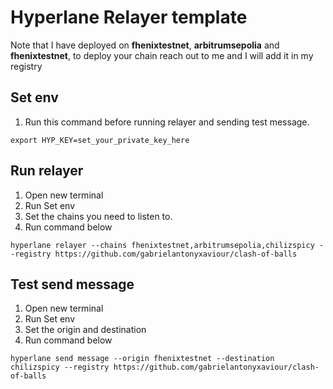 # Hyperlane Relayer template

Note that I have deployed on **fhenixtestnet**, **arbitrumsepolia** and **fhenixtestnet**, to deploy your chain reach out to me and I will add it in my registry

## Set env

1. Run this command before running relayer and sending test message.

`export HYP_KEY=set_your_private_key_here`

## Run relayer

1. Open new terminal
2. Run Set env
3. Set the chains you need to listen to.
4. Run command below

`hyperlane relayer --chains fhenixtestnet,arbitrumsepolia,chilizspicy --registry https://github.com/gabrielantonyxaviour/clash-of-balls`

## Test send message

1. Open new terminal
2. Run Set env
3. Set the origin and destination
4. Run command below

`hyperlane send message --origin fhenixtestnet --destination chilizspicy --registry https://github.com/gabrielantonyxaviour/clash-of-balls`
